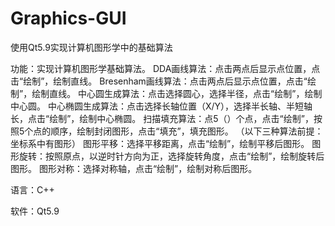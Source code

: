 # Graphics-GUI
使用Qt5.9实现计算机图形学中的基础算法

功能：实现计算机图形学基础算法。
      DDA画线算法：点击两点后显示点位置，点击“绘制”，绘制直线。
      Bresenham画线算法：点击两点后显示点位置，点击“绘制”，绘制直线。
      中心圆生成算法：点击选择圆心，选择半径，点击“绘制”，绘制中心圆。
      中心椭圆生成算法：点击选择长轴位置（X/Y），选择半长轴、半短轴长，点击“绘制”，绘制中心椭圆。
      扫描填充算法：点5（）个点，点击“绘制”，按照5个点的顺序，绘制封闭图形，点击“填充”，填充图形。
        （以下三种算法前提：坐标系中有图形）
      图形平移：选择平移距离，点击“绘制”，绘制平移后图形。
      图形旋转：按照原点，以逆时针方向为正，选择旋转角度，点击“绘制”，绘制旋转后图形。
      图形对称：选择对称轴，点击“绘制”，绘制对称后图形。
      
      
语言：C++

软件：Qt5.9
